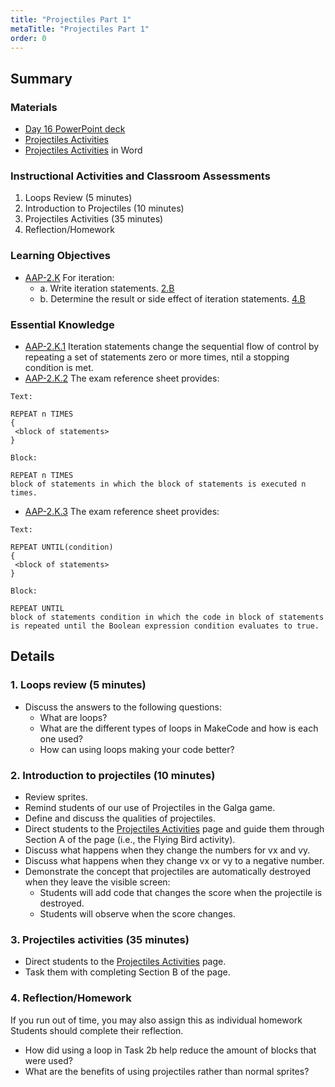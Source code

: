 ```yaml
---
title: "Projectiles Part 1"
metaTitle: "Projectiles Part 1"
order: 0
---
```


## Summary

### Materials

* [Day 16 PowerPoint deck](https://1drv.ms/w/s!AqsgsTyHBmRBkFlACJPIhnJmrzTw?e=njGJ7k)
* <a href="/unit-3/day-16/projectiles-activities">Projectiles Activities</a>
* [Projectiles Activities](https://1drv.ms/w/s!AqsgsTyHBmRBkEfrma_O-9Zo3CH1?e=hPsQKA) in Word

### Instructional Activities and Classroom Assessments 

1. Loops Review (5 minutes)
2. Introduction to Projectiles (10 minutes)
3. Projectiles Activities (35 minutes)
4. Reflection/Homework

### Learning Objectives 

* [AAP-2.K](https://apcentral.collegeboard.org/pdf/ap-computer-science-principles-course-and-exam-description.pdf#page=83) For iteration:
    * a. Write iteration statements. [2.B](https://apcentral.collegeboard.org/pdf/ap-computer-science-principles-course-and-exam-description.pdf#page=23)
    * b. Determine the result or side effect of iteration statements. [4.B](https://apcentral.collegeboard.org/pdf/ap-computer-science-principles-course-and-exam-description.pdf#page=23)

### Essential Knowledge 

* [AAP-2.K.1](https://apcentral.collegeboard.org/pdf/ap-computer-science-principles-course-and-exam-description.pdf#page=83) Iteration statements change the sequential flow of control by repeating a set of statements zero or more times, ntil a stopping condition is met. 
* [AAP-2.K.2](https://apcentral.collegeboard.org/pdf/ap-computer-science-principles-course-and-exam-description.pdf#page=83) The exam reference sheet provides:

```
Text:

REPEAT n TIMES
{
 <block of statements>
}

Block:

REPEAT n TIMES
block of statements in which the block of statements is executed n times.
```

* [AAP-2.K.3](https://apcentral.collegeboard.org/pdf/ap-computer-science-principles-course-and-exam-description.pdf#page=84) The exam reference sheet provides:

```
Text:

REPEAT UNTIL(condition)
{ 
 <block of statements> 
} 

Block: 

REPEAT UNTIL 
block of statements condition in which the code in block of statements is repeated until the Boolean expression condition evaluates to true.  
```

## Details

### 1. Loops review (5 minutes) 

* Discuss the answers to the following questions:
    * What are loops?
    * What are the different types of loops in MakeCode and how is each one used?
    * How can using loops making your code better?

### 2. Introduction to projectiles (10 minutes)

* Review sprites.
* Remind students of our use of Projectiles in the Galga game.
* Define and discuss the qualities of projectiles.
* Direct students to the <a href="/unit-3/day-16/projectiles-activities">Projectiles Activities</a> page and guide them through Section A of the page (i.e., the Flying Bird activity).
* Discuss what happens when they change the numbers for vx and vy.
* Discuss what happens when they change vx or vy to a negative number.
* Demonstrate the concept that projectiles are automatically destroyed when they leave the visible screen:
    * Students will add code that changes the score when the projectile is destroyed.
    * Students will observe when the score changes.

### 3. Projectiles activities (35 minutes)

* Direct students to the <a href="/unit-3/day-16/projectiles-activities">Projectiles Activities</a> page.
* Task them with completing Section B of the page.

### 4. Reflection/Homework

If you run out of time, you may also assign this as individual homework
Students should complete their reflection.

* How did using a loop in Task 2b help reduce the amount of blocks that were used?
* What are the benefits of using projectiles rather than normal sprites?

